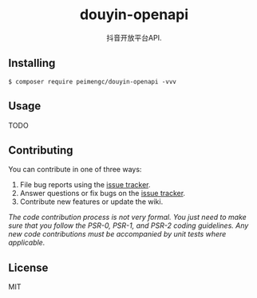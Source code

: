 <h1 align="center"> douyin-openapi </h1>

<p align="center"> 抖音开放平台API.</p>


## Installing

```shell
$ composer require peimengc/douyin-openapi -vvv
```

## Usage

TODO

## Contributing

You can contribute in one of three ways:

1. File bug reports using the [issue tracker](https://github.com/peimengc/douyin-openapi/issues).
2. Answer questions or fix bugs on the [issue tracker](https://github.com/peimengc/douyin-openapi/issues).
3. Contribute new features or update the wiki.

_The code contribution process is not very formal. You just need to make sure that you follow the PSR-0, PSR-1, and PSR-2 coding guidelines. Any new code contributions must be accompanied by unit tests where applicable._

## License

MIT
